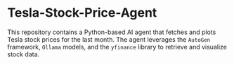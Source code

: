 # Tesla-Stock-Price-Agent
This repository contains a Python-based AI agent that fetches and plots Tesla stock prices for the last month. The agent leverages the `AutoGen` framework, `Ollama` models, and the `yfinance` library to retrieve and visualize stock data.
